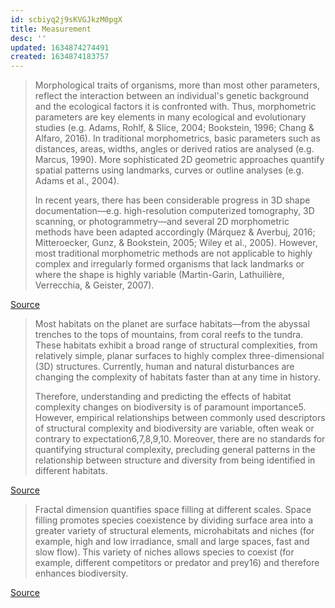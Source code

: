 ```yaml
---
id: scbiyq2j9sKVGJkzM0pgX
title: Measurement
desc: ''
updated: 1634874274491
created: 1634874183757
---
```


>Morphological traits of organisms, more than most other parameters, reflect the interaction between an individual's genetic background and the ecological factors it is confronted with. Thus, morphometric parameters are key elements in many ecological and evolutionary studies (e.g. Adams, Rohlf, & Slice, 2004; Bookstein, 1996; Chang & Alfaro, 2016). In traditional morphometrics, basic parameters such as distances, areas, widths, angles or derived ratios are analysed (e.g. Marcus, 1990). More sophisticated 2D geometric approaches quantify spatial patterns using landmarks, curves or outline analyses (e.g. Adams et al., 2004).
>
>In recent years, there has been considerable progress in 3D shape documentation—e.g. high-resolution computerized tomography, 3D scanning, or photogrammetry—and several 2D morphometric methods have been adapted accordingly (Márquez & Averbuj, 2016; Mitteroecker, Gunz, & Bookstein, 2005; Wiley et al., 2005). However, most traditional morphometric methods are not applicable to highly complex and irregularly formed organisms that lack landmarks or where the shape is highly variable (Martin-Garin, Lathuilière, Verrecchia, & Geister, 2007).

[Source](https://besjournals.onlinelibrary.wiley.com/doi/10.1111/2041-210X.12829)


>Most habitats on the planet are surface habitats—from the abyssal trenches to the tops of mountains, from coral reefs to the tundra. These habitats exhibit a broad range of structural complexities, from relatively simple, planar surfaces to highly complex three-dimensional (3D) structures. Currently, human and natural disturbances are changing the complexity of habitats faster than at any time in history.
>
>Therefore, understanding and predicting the effects of habitat complexity changes on biodiversity is of paramount importance5. However, empirical relationships between commonly used descriptors of structural complexity and biodiversity are variable, often weak or contrary to expectation6,7,8,9,10. Moreover, there are no standards for quantifying structural complexity, precluding general patterns in the relationship between structure and diversity from being identified in different habitats. 

[Source](https://www.nature.com/articles/s41559-020-1281-8)


>Fractal dimension quantifies space filling at different scales. Space filling promotes species coexistence by dividing surface area into a greater variety of structural elements, microhabitats and niches (for example, high and low irradiance, small and large spaces, fast and slow flow). This variety of niches allows species to coexist (for example, different competitors or predator and prey16) and therefore enhances biodiversity.

[Source](https://www.nature.com/articles/s41559-020-1281-8)


